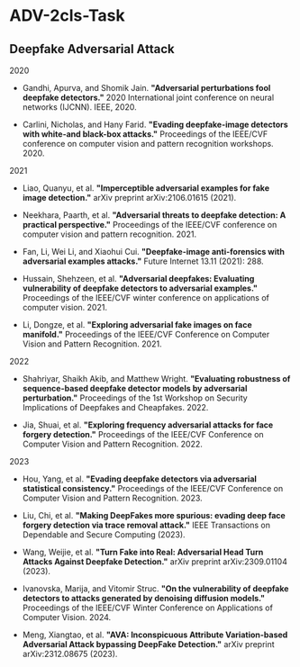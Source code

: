 # ADV-2cls-Task

## Deepfake Adversarial Attack

2020 

- Gandhi, Apurva, and Shomik Jain. **"Adversarial perturbations fool deepfake detectors."** 2020 International joint conference on neural networks (IJCNN). IEEE, 2020.

- Carlini, Nicholas, and Hany Farid. **"Evading deepfake-image detectors with white-and black-box attacks."** Proceedings of the IEEE/CVF conference on computer vision and pattern recognition workshops. 2020.

2021

- Liao, Quanyu, et al. **"Imperceptible adversarial examples for fake image detection."** arXiv preprint arXiv:2106.01615 (2021).

- Neekhara, Paarth, et al. **"Adversarial threats to deepfake detection: A practical perspective."** Proceedings of the IEEE/CVF conference on computer vision and pattern recognition. 2021.

- Fan, Li, Wei Li, and Xiaohui Cui. **"Deepfake-image anti-forensics with adversarial examples attacks."** Future Internet 13.11 (2021): 288.

- Hussain, Shehzeen, et al. **"Adversarial deepfakes: Evaluating vulnerability of deepfake detectors to adversarial examples."** Proceedings of the IEEE/CVF winter conference on applications of computer vision. 2021.

- Li, Dongze, et al. **"Exploring adversarial fake images on face manifold."** Proceedings of the IEEE/CVF Conference on Computer Vision and Pattern Recognition. 2021.

2022

- Shahriyar, Shaikh Akib, and Matthew Wright. **"Evaluating robustness of sequence-based deepfake detector models by adversarial perturbation."** Proceedings of the 1st Workshop on Security Implications of Deepfakes and Cheapfakes. 2022.

- Jia, Shuai, et al. **"Exploring frequency adversarial attacks for face forgery detection."** Proceedings of the IEEE/CVF Conference on Computer Vision and Pattern Recognition. 2022.

2023

- Hou, Yang, et al. **"Evading deepfake detectors via adversarial statistical consistency."** Proceedings of the IEEE/CVF Conference on Computer Vision and Pattern Recognition. 2023.

- Liu, Chi, et al. **"Making DeepFakes more spurious: evading deep face forgery detection via trace removal attack."** IEEE Transactions on Dependable and Secure Computing (2023).

- Wang, Weijie, et al. **"Turn Fake into Real: Adversarial Head Turn Attacks Against Deepfake Detection."** arXiv preprint arXiv:2309.01104 (2023).

- Ivanovska, Marija, and Vitomir Struc. **"On the vulnerability of deepfake detectors to attacks generated by denoising diffusion models."** Proceedings of the IEEE/CVF Winter Conference on Applications of Computer Vision. 2024.

- Meng, Xiangtao, et al. **"AVA: Inconspicuous Attribute Variation-based Adversarial Attack bypassing DeepFake Detection."** arXiv preprint arXiv:2312.08675 (2023).



